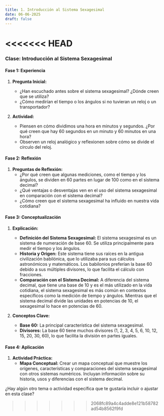 ```yaml
---
title: 1. Introducción al Sistema Sexagesimal
date: 06-06-2025
draft: false
---
```

<<<<<<< HEAD
=======
### Clase: Introducción al Sistema Sexagesimal

#### Fase 1: Experiencia

1. **Pregunta Inicial:**
   - ¿Han escuchado antes sobre el sistema sexagesimal? ¿Dónde creen que se utiliza?
   - ¿Cómo medirían el tiempo o los ángulos si no tuvieran un reloj o un transportador?

2. **Actividad:**
   - Piensen en cómo dividimos una hora en minutos y segundos. ¿Por qué creen que hay 60 segundos en un minuto y 60 minutos en una hora?
   - Observen un reloj analógico y reflexionen sobre cómo se divide el círculo del reloj.

#### Fase 2: Reflexión

1. **Preguntas de Reflexión:**
   - ¿Por qué creen que algunas mediciones, como el tiempo y los ángulos, se dividen en 60 partes en lugar de 100 como en el sistema decimal?
   - ¿Qué ventajas o desventajas ven en el uso del sistema sexagesimal en comparación con el sistema decimal?
   - ¿Cómo creen que el sistema sexagesimal ha influido en nuestra vida cotidiana?

#### Fase 3: Conceptualización

1. **Explicación:**
   - **Definición del Sistema Sexagesimal:** El sistema sexagesimal es un sistema de numeración de base 60. Se utiliza principalmente para medir el tiempo y los ángulos.
   - **Historia y Origen:** Este sistema tiene sus raíces en la antigua civilización babilónica, que lo utilizaba para sus cálculos astronómicos y matemáticos. Los babilonios preferían la base 60 debido a sus múltiples divisores, lo que facilita el cálculo con fracciones.
   - **Comparación con el Sistema Decimal:** A diferencia del sistema decimal, que tiene una base de 10 y es el más utilizado en la vida cotidiana, el sistema sexagesimal es más común en contextos específicos como la medición de tiempo y ángulos. Mientras que el sistema decimal divide las unidades en potencias de 10, el sexagesimal lo hace en potencias de 60.

2. **Conceptos Clave:**
   - **Base 60:** La principal característica del sistema sexagesimal.
   - **Divisores:** La base 60 tiene muchos divisores (1, 2, 3, 4, 5, 6, 10, 12, 15, 20, 30, 60), lo que facilita la división en partes iguales.

#### Fase 4: Aplicación

1. **Actividad Práctica:**
   - **Mapa Conceptual:** Crear un mapa conceptual que muestre los orígenes, características y comparaciones del sistema sexagesimal con otros sistemas numéricos. Incluyan información sobre su historia, usos y diferencias con el sistema decimal.

¿Hay algún otro tema o actividad específica que te gustaría incluir o ajustar en esta clase?
>>>>>>> 2068fc89a4c4adde8e121b58782ad54b8562f9fd
